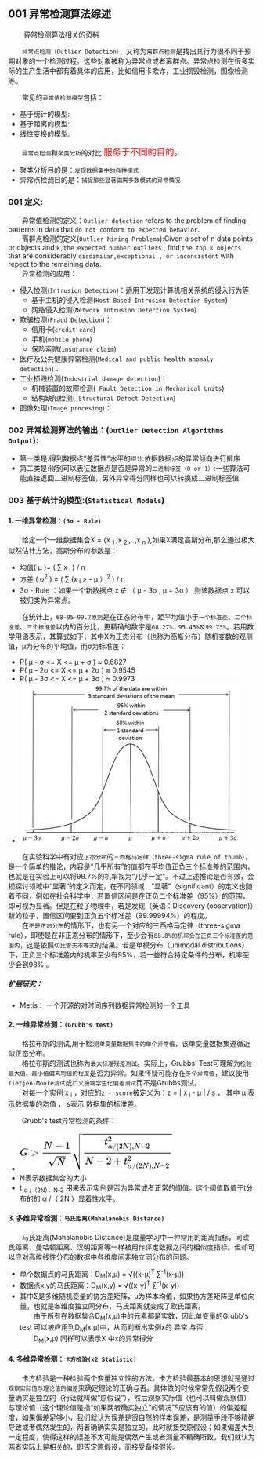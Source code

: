 ## 001 异常检测算法综述
&emsp;&emsp; 异常检测算法相关的资料<br/>

&emsp;&emsp;`异常点检测（Outlier Detection）`，又称为`离群点检测`是找出其行为很不同于预期对象的一个检测过程。这些对象被称为异常点或者离群点。异常点检测在很多实际的生产生活中都有着具体的应用，比如信用卡欺诈，工业损毁检测，图像检测等。<br/>

&emsp;&emsp;常见的`异常值检测模型`包括：<br/>

   - 基于统计的模型:<br/>
   - 基于距离的模型:<br/>
   - 线性变换的模型:<br/>

&emsp;&emsp;`异常点检测`和`聚类分析`的对比:<font face="黑体" color=#ff0000 size=4>服务于不同的目的。</font><br/>

   - 聚类分析目的是：`发现数据集中的各种模式`<br/>
   - 异常点检测目的是：`捕捉那些显著偏离多数模式的异常情况`<br/>

### 001 定义:
&emsp;&emsp;异常值检测的定义：`Outlier detection` refers to the problem of finding patterns in data that `do not conform to expected behavior`.<br/>
&emsp;&emsp;离群点检测的定义(`Outlier Mining Problems`):Given a set of n data points or objects and `k,the expected number outliers` , find `the top k objects` that are considerably `dissimilar,exceptional , or inconsistent` with repect to the remaining data.<br/>
&emsp;&emsp;异常检测的应用：<br/>

   - 侵入检测(`Intrusion Detection`)：适用于发现计算机相关系统的侵入行为等<br/>
      - 基于主机的侵入检测(`Host Based Intrusion Detection System`)<br/>
      - 网络侵入检测(`Network Intrusion Detection System`)<br/>
   - 欺骗检测(`Fraud Detection`)：<br/>
      - 信用卡(`credit card`)<br/>
      - 手机(`mobile phone`)<br/>
      - 保险索赔(`insurance claim`)<br/>
   - 医疗及公共健康异常检测(`Medical and public health anomaly detection`)：<br/>
   - 工业损毁检测(`Industrial damage detection`)：<br/>
      - 机械装置的故障检测(` Fault Detection in Mechanical Units`)<br/>
      - 结构缺陷检测(` Structural Defect Detection`)<br/>
   - 图像处理(`Image procesing`)：<br/>

### 002 异常检测算法的输出：(`Outlier Detection Algorithms Output`):
   - 第一类是:得到数据点“差异性”水平的`得分`:依据数据点的异常倾向进行排序<br/>
   - 第二类是:得到可以表征数据点是否是异常的`二进制标签（0 or 1）`:一些算法可能直接返回二进制标签值，另外异常得分同样也可以转换成二进制标签值<br/>


### 003 基于统计的模型:(`Statistical Models`)
#### 1. 一维异常检测：`(3σ - Rule)`
&emsp;&emsp;给定一个一维数据集合X = {x <sub> 1 </sub>,x <sub> 2 </sub>,..,x <sub> n </sub> },如果X满足高斯分布,那么通过极大似然估计方法，高斯分布的参数是：<br/>

   - 均值( μ )= ( ∑ x <sub> i </sub>  ) / n<br/>
   - 方差 ( σ<sup>2</sup> ) = ( ∑ (x <sub> i </sub>> - μ ）<sup>2</sup> ) / n <br/>
   - 3σ - Rule ：如果一个新数据点 x ∉ （ μ - 3σ , μ + 3σ ）,则该数据点 x 可以被归类为异常点。<br/>

&emsp;&emsp;在统计上，`68–95–99.7原则`是在正态分布中，距平均值小于`一个标准差`、`二个标准差`、`三个标准差`以内的百分比，更精确的数字是`68.27%、95.45%及99.73%`。若用数学用语表示，其算式如下，其中X为正态分布（也称为高斯分布）随机变数的观测值，μ为分布的平均值，而σ为标准差：<br/>

   - P( μ - σ  <= X <= μ + σ  ) ≈ 0.6827 <br/>
   - P( μ - 2σ <= X <= μ + 2σ ) ≈ 0.9545 <br/>
   - P( μ - 3σ <= X <= μ + 3σ ) ≈ 0.9973 <br/>
   - ![高斯分布](./img/000-01.png) <br/>

&emsp;&emsp;在实验科学中有对应`正态分布`的`三西格马定律（three-sigma rule of thumb）`，是一个简单的推论，内容是“几乎所有”的值都在平均值正负三个标准差的范围内，也就是在实验上可以将99.7%的机率视为“几乎一定”。不过上述推论是否有效，会视探讨领域中“显著”的定义而定，在不同领域，“显著”（significant）的定义也随着不同，例如在社会科学中，若置信区间是在正负二个标准差（95%）的范围，即可视为显著。但是在粒子物理中，若是发现（英语：Discovery (observation)）新的粒子，置信区间要到正负五个标准差（99.99994%）的程度。<br/>
&emsp;&emsp;在`不是正态分布`的情形下，也有另一个对应的三西格马定律（three-sigma rule），即使是在非正态分布的情形下，至少会有`88.8%的机率会在正负三个标准差的范围内`，这是依照`切比雪夫不等式`的结果。若是单模分布（unimodal distributions）下，正负三个标准差内的机率至少有95%，若一些符合特定条件的分布，机率至少会到98% 。<br/>

##### 扩展研究：
   - Metis： 一个开源的对时间序列数据异常检测的一个工具<br/>

#### 2. 一维异常检测：`(Grubb's test)`
&emsp;&emsp;格拉布斯的测试,用于检测`单变量数据集中的单个异常值`，该单变量数据集遵循近似正态分布。<br/>
&emsp;&emsp;格拉布斯的测试也称为`最大标准残差测试`。实际上，Grubbs' Test可理解为`检验最大值、最小值偏离均值的程度`是否为异常。如果怀疑可能存在`多个异常值`，建议使用`Tietjen-Moore测试`或`广义极端学生化偏差测试`而不是Grubbs测试。<br/>
&emsp;&emsp;对每一个实例 x <sub>i</sub> ，对应的` z - score `被定义为：z = | x <sub> i </sub> - μ | / s ， 其中 μ 表示数据集的均值 ， s表示 数据集的标准差。<br/>

&emsp;&emsp;Grubb's test异常检测的条件： </br>

   - ![Grubb's test 异常检测条件](./img/000-02.png) <br/>
   - N表示数据集合的大小<br/>
   - t <sub> α /（2N），N-2</sub> 用来表示实例是否为异常或者正常的阈值。这个阈值取值于t分布的的 α /（ 2N ）显着性水平。<br/>

#### 3. 多维异常检测：`马氏距离(Mahalanobis Distance)`
&emsp;&emsp;马氏距离(Mahalanobis Distance)是度量学习中一种常用的距离指标，同欧氏距离、曼哈顿距离、汉明距离等一样被用作评定数据之间的相似度指标。但却可以应对高维线性分布的数据中各维度间非独立同分布的问题。<br/>
   - 单个数据点的马氏距离：D<sub>M</sub>(x,μ) = √((x-μ)<sup>T</sup> ∑<sup>-1</sup>(x-μ))<br/>
   - 数据点x,y的马氏距离：D<sub>M</sub>(x,y) = √((x-y)<sup>T</sup> ∑<sup>-1</sup>(x-y))<br/>
   - 其中Σ是多维随机变量的协方差矩阵，μ为样本均值，如果协方差矩阵是单位向量，也就是各维度独立同分布，马氏距离就变成了欧氏距离。</br>
&emsp;&emsp;由于所有在数据集合D<sub>M</sub>(x,μ)中的元素都是实数，因此单变量的Grubb's test 可以被应用到D<sub>M</sub>(x,μ)中，从而判断出实例x的 异常 与否<br/>
&emsp;&emsp;D<sub>M</sub>(x,μ) 同样可以表示X 中x的异常得分 <br/>

#### 4. 多维异常检测：`卡方检验(x2 Statistic)`
&emsp;&emsp;卡方检验是一种检验两个变量独立性的方法。卡方检验最基本的思想就是通过`观察实际值与理论值的偏差`来确定理论的正确与否。具体做的时候常常先假设两个变量确实是独立的（行话就叫做“原假设”），然后观察实际值（也可以叫做观察值）与理论值（这个理论值是指“如果两者确实独立”的情况下应该有的值）的偏差程度，如果偏差足够小，我们就认为误差是很自然的样本误差，是测量手段不够精确导致或者偶然发生的，两者确确实实是独立的，此时就接受原假设；如果偏差大到一定程度，使得这样的误差不太可能是偶然产生或者测量不精确所致，我们就认为两者实际上是相关的，即否定原假设，而接受备择假设。</br>



















